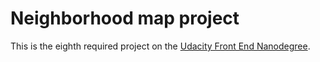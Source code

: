 # Neighborhood map project

This is the eighth required project on the [Udacity Front End Nanodegree](https://eu.udacity.com/course/front-end-web-developer-nanodegree--nd001).
